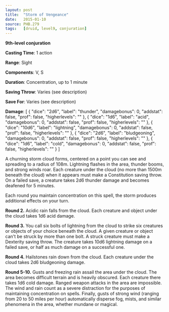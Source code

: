 ```yaml
---
layout: post
title:  "Storm of Vengeance"
date:   2015-01-10
source: PHB.279
tags:   [druid, level9, conjuration]
---
```


**9th-level conjuration**

**Casting Time**: 1 action

**Range**: Sight

**Components**: V, S

**Duration**: Concentration, up to 1 minute

**Saving Throw**: Varies (see description)

**Save For**: Varies (see description)

**Damage**: [ { "dice": "2d6", "label": "thunder", "damagebonus": 0, "addstat": false, "prof": false, "higherlevels": "" }, { "dice": "1d6", "label": "acid", "damagebonus": 0, "addstat": false, "prof": false, "higherlevels": "" }, { "dice": "10d6", "label": "lightning", "damagebonus": 0, "addstat": false, "prof": false, "higherlevels": "" }, { "dice": "2d6", "label": "bludgeoning", "damagebonus": 0, "addstat": false, "prof": false, "higherlevels": "" }, { "dice": "1d6", "label": "cold", "damagebonus": 0, "addstat": false, "prof": false, "higherlevels": "" } ]

A churning storm cloud forms, centered on a point you can see and spreading to a radius of 108m. Lightning flashes in the area, thunder booms, and strong winds roar. Each creature under the cloud (no more than 1500m beneath the cloud) when it appears must make a Constitution saving throw. On a failed save, a creature takes 2d6 thunder damage and becomes deafened for 5 minutes.

Each round you maintain concentration on this spell, the storm produces additional effects on your turn.

**Round 2.** Acidic rain falls from the cloud. Each creature and object under the cloud takes 1d6 acid damage.

**Round 3.** You call six bolts of lightning from the cloud to strike six creatures or objects of your choice beneath the cloud. A given creature or object can't be struck by more than one bolt. A struck creature must make a Dexterity saving throw. The creature takes 10d6 lightning damage on a failed save, or half as much damage on a successful one.

**Round 4.** Hailstones rain down from the cloud. Each creature under the cloud takes 2d6 bludgeoning damage.

**Round 5-10.** Gusts and freezing rain assail the area under the cloud. The area becomes difficult terrain and is heavily obscured. Each creature there takes 1d6 cold damage. Ranged weapon attacks in the area are impossible. The wind and rain count as a severe distraction for the purposes of maintaining concentration on spells. Finally, gusts of strong wind (ranging from 20 to 50 miles per hour) automatically disperse fog, mists, and similar phenomena in the area, whether mundane or magical.
